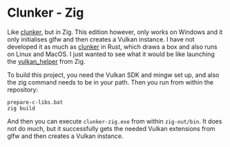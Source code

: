 Clunker - Zig
=============

Like [clunker](https://github.com/dimi309/clunker), but in Zig. This 
edition however, only works on Windows and it only initialises glfw 
and then creates a Vulkan instance. I have not developed it as much as
[clunker](https://github.com/dimi309/clunker) in Rust, which draws
a box and also runs on Linux and MacOS.
I just wanted to see what it would be like launching the 
[vulkan_helper](https://github.com/dimi309/vulkan_helper) from Zig.

To build this project, you need the Vulkan SDK and mingw set up, and also 
the zig command needs to be in your path. Then you run from within 
the repository:

	prepare-c-libs.bat
	zig build
	
And then you can execute `clunker-zig.exe` from within `zig-out/bin`.
It does not do much, but it successfully gets the needed Vulkan extensions
from glfw and then creates a Vulkan instance.
